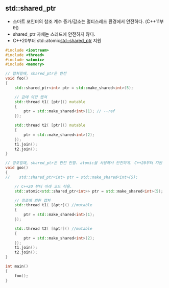 <style>
r { color: Red }
o { color: Orange }
g { color: Green }
</style>

## std::shared_ptr
- 스마트 포인터의 참조 계수 증가/감소는 멀티스레드 환경에서 안전하다. (C++11부터)
- shared_ptr 자체는 스레드에 안전하지 않다.
- C++20부터 std::atomic<std::shared_ptr> 지원

```c++
#include <iostream>
#include <thread>
#include <atomic>
#include <memory>

// 캡쳐일때, shared_ptr은 안전
void foo()
{
    std::shared_ptr<int> ptr = std::make_shared<int>(5);

    // 값에 의한 캡쳐
    std::thread t1( [ptr]() mutable 
    { 
        ptr = std::make_shared<int>(1); // --ref
    });

    std::thread t2( [ptr]() mutable 
    { 
        ptr = std::make_shared<int>(2);
    }); 
    t1.join();
    t2.join();
}

// 참조일때, shared_ptr은 안전 안함. atomic을 사용해서 안전하게. C++20부터 지원
void goo()
{
//    std::shared_ptr<int> ptr = std::make_shared<int>(5);

    // C++20 부터 아래 코드 허용.
    std::atomic<std::shared_ptr<int>> ptr = std::make_shared<int>(5);

    // 참조에 의한 캡쳐
    std::thread t1( [&ptr]() //mutable 
    { 
        ptr = std::make_shared<int>(1);
    });

    std::thread t2( [&ptr]() //mutable 
    { 
        ptr = std::make_shared<int>(2);
    }); 
    t1.join();
    t2.join();
}

int main()
{
    foo();
}
```
